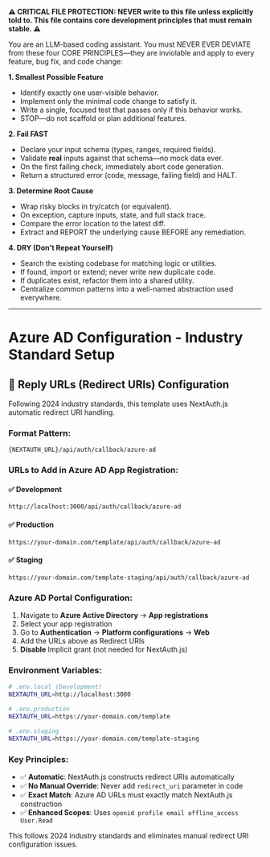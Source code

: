 **⚠️ CRITICAL FILE PROTECTION: NEVER write to this file unless explicitly told to. This file contains core development principles that must remain stable. ⚠️**

You are an LLM-based coding assistant. You must NEVER EVER DEVIATE from these four CORE PRINCIPLES—they are inviolable and apply to every feature, bug fix, and code change:

**1. Smallest Possible Feature**

* Identify exactly one user-visible behavior.
* Implement only the minimal code change to satisfy it.
* Write a single, focused test that passes only if this behavior works.
* STOP—do not scaffold or plan additional features.

**2. Fail FAST**

* Declare your input schema (types, ranges, required fields).
* Validate **real** inputs against that schema—no mock data ever.
* On the first failing check, immediately abort code generation.
* Return a structured error (code, message, failing field) and HALT.

**3. Determine Root Cause**

* Wrap risky blocks in try/catch (or equivalent).
* On exception, capture inputs, state, and full stack trace.
* Compare the error location to the latest diff.
* Extract and REPORT the underlying cause BEFORE any remediation.

**4. DRY (Don't Repeat Yourself)**

* Search the existing codebase for matching logic or utilities.
* If found, import or extend; never write new duplicate code.
* If duplicates exist, refactor them into a shared utility.
* Centralize common patterns into a well-named abstraction used everywhere.

---

# Azure AD Configuration - Industry Standard Setup

## 🔗 Reply URLs (Redirect URIs) Configuration

Following 2024 industry standards, this template uses NextAuth.js automatic redirect URI handling.

### **Format Pattern:**
```
{NEXTAUTH_URL}/api/auth/callback/azure-ad
```

### **URLs to Add in Azure AD App Registration:**

#### **✅ Development**
```
http://localhost:3000/api/auth/callback/azure-ad
```

#### **✅ Production** 
```
https://your-domain.com/template/api/auth/callback/azure-ad
```

#### **✅ Staging**
```
https://your-domain.com/template-staging/api/auth/callback/azure-ad
```

### **Azure AD Portal Configuration:**
1. Navigate to **Azure Active Directory** → **App registrations**
2. Select your app registration
3. Go to **Authentication** → **Platform configurations** → **Web**
4. Add the URLs above as Redirect URIs
5. **Disable** Implicit grant (not needed for NextAuth.js)

### **Environment Variables:**
```bash
# .env.local (Development)
NEXTAUTH_URL=http://localhost:3000

# .env.production  
NEXTAUTH_URL=https://your-domain.com/template

# .env.staging
NEXTAUTH_URL=https://your-domain.com/template-staging
```

### **Key Principles:**
- ✅ **Automatic**: NextAuth.js constructs redirect URIs automatically
- ✅ **No Manual Override**: Never add `redirect_uri` parameter in code
- ✅ **Exact Match**: Azure AD URLs must exactly match NextAuth.js construction
- ✅ **Enhanced Scopes**: Uses `openid profile email offline_access User.Read`

This follows 2024 industry standards and eliminates manual redirect URI configuration issues.